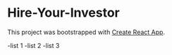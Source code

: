# Hire-Your-Investor

This project was bootstrapped with [Create React App](https://github.com/facebook/create-react-app).

-list 1
-list 2
-list 3
